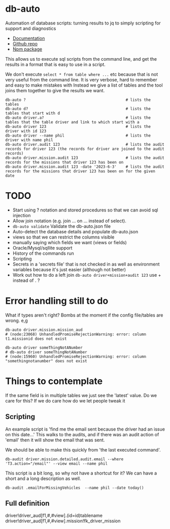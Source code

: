 # db-auto
Automation of database scripts: turning results to jq to simply scripting for support and diagnostics

* [Documentation](https://github.com/db-auto/db-auto/blob/main/code/modules/db-auto/README.md)
* [Github repo](https://github.com/db-auto/db-auto)
* [Npm package](https://www.npmjs.com/package/db-auto)

This allows us to execute sql scripts from the command line, and get the results in a format that is easy to use 
in a script.

We don't execute `select * from table where ...` etc because that is not very useful from the command line. It is very verbose, hard to remember and easy to make mistakes with 
Instead we give a list of tables and the tool joins them together to give the results we want. 

```shell
db-auto ?                                            # lists the tables
db-auto d?                                           # lists the tables that start with d
db-auto driver.a?                                    # lists the tables that the table driver and link to which start with a  
db-auto driver 123                                   # lists the driver with id 123
db-auto driver --name phil                           # lists the driver with name phil    
db-auto driver.audit 123                             # lists the audit records for driver 123 (the records for driver are joined to the audit records) 
db-auto driver.mission.audit 123                     # lists the audit records for the missions that driver 123 has been on
db-auto driver.mission.audit 123 -date '2023-6-3'    # lists the audit records for the missions that driver 123 has been on for the given date
```

# TODO


* Start using ? notation and stored procedures so that we can avoid sql injection
* Allow join notation (e.g. join ... on ... instead of select). 
* `db-auto validate` Validate the db-auto.json file
* Auto-detect the database details and populate db-auto.json
* views so that we can restrict the columns visible 
* manually saying which fields we want (views or fields)
* Oracle/Mysql/sqllite support
* History of the commands run
* Scripting 
* Secrets in a 'secrets file' that is not checked in as well as environment variables because it's just easier (although not better)
* Work out how to do a left join `db-auto driver+mission+audit 123` use + instead of . ?

# Error handling still to do
What if types aren't right? 
Bombs at the moment if the config file/tables are wrong. e,g 
```shell
db-auto driver.mission.mission_aud
# (node:23068) UnhandledPromiseRejectionWarning: error: column t1.missionid does not exist

db-auto driver someThingNotANumber
# db-auto driver someThingNotANumber
# (node:15960) UnhandledPromiseRejectionWarning: error: column "somethingnotanumber" does not exist
```


# Things to contemplate
If the same field is in multiple tables we just see the 'latest' value. Do we care for this? If we do care how do we let people tweak it

## Scripting

An example script is 'find me the email sent because the driver had an issue on this date...'
This walks to the audits, and if there was an audit action of 'email' then it will show the email that was sent.

We should be able to make this quickly from 'the last executed command'.


```shell
db-audit driver.mission.detailed.audit.email --where 'T3.action="/email"' --view email --name phil
```
This script is a bit long, so why not have a shortcut for it? We can have a short and a long description as well.

```shell
db-audit .emailForMissingVehicles  --name phil --date today()
```

## Full definition


driver!driver_aud[f1,#,#view].(id=id)tablename
driver!driver_aud[f1,#,#view].mission!fk_driver_mission

